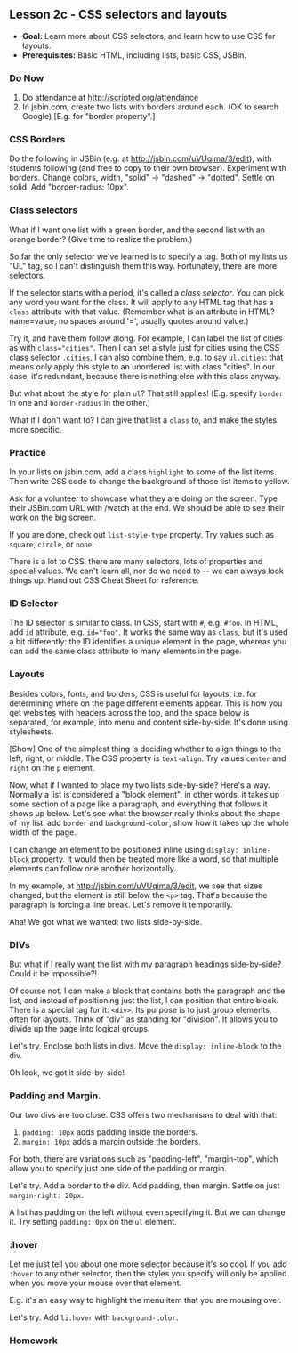 Lesson 2c - CSS selectors and layouts
-------------------------------------

- **Goal:** Learn more about CSS selectors, and learn how to use CSS for layouts.
- **Prerequisites:** Basic HTML, including lists, basic CSS, JSBin.

### Do Now
1. Do attendance at http://scripted.org/attendance
2. In jsbin.com, create two lists with borders around each. (OK to search Google) [E.g. for "border property".]

### CSS Borders

Do the following in JSBin (e.g. at http://jsbin.com/uVUqima/3/edit), with students following (and free to copy to their own browser). Experiment with borders. Change colors, width, "solid" -> "dashed" -> "dotted". Settle on solid. Add "border-radius: 10px".

### Class selectors

What if I want one list with a green border, and the second list with an orange border? (Give time to realize the problem.)

So far the only selector we've learned is to specify a tag. Both of my lists us "UL" tag, so I can't distinguish them this way. Fortunately, there are more selectors.

If the selector starts with a period, it's called a _class selector_. You can pick any word you want for the class. It will apply to any HTML tag that has a `class` attribute with that value. (Remember what is an attribute in HTML? name=value, no spaces around '=', usually quotes around value.)

Try it, and have them follow along. For example, I can label the list of cities as with `class="cities"`. Then I can set a style just for cities using the CSS class selector `.cities`. I can also combine them, e.g. to say `ul.cities`: that means only apply this style to an unordered list with class "cities". In our case, it's redundant, because there is nothing else with this class anyway.

But what about the style for plain `ul`? That still applies! (E.g. specify `border` in one and `border-radius` in the other.)

What if I don't want to? I can give that list a `class` to, and make the styles more specific.



### Practice

In your lists on jsbin.com, add a class `highlight` to some of the list items. Then write CSS code to change the background of those list items to yellow.

Ask for a volunteer to showcase what they are doing on the screen. Type their JSBin.com URL with /watch at the end. We should be able to see their work on the big screen.

If you are done, check out `list-style-type` property. Try values such as `square`, `circle`, or `none`.

There is a lot to CSS, there are many selectors, lots of properties and special values. We can't learn all, nor do we need to -- we can always look things up. Hand out CSS Cheat Sheet for reference.

### ID Selector

The ID selector is similar to class. In CSS, start with `#`, e.g. `#foo`. In HTML, add `id` attribute, e.g. `id="foo"`. It works the same way as `class`, but it's used a bit differently: the ID identifies a unique element in the page, whereas you can add the same class attribute to many elements in the page.

### Layouts

Besides colors, fonts, and borders, CSS is useful for layouts, i.e. for determining where on the page different elements appear. This is how you get websites with headers across the top, and the space below is separated, for example, into menu and content side-by-side. It's done using stylesheets.

[Show] One of the simplest thing is deciding whether to align things to the left, right, or middle. The CSS property is `text-align`. Try values `center` and `right` on the `p` element.

Now, what if I wanted to place my two lists side-by-side? Here's a way. Normally a list is considered a "block element", in other words, it takes up some section of a page like a paragraph, and everything that follows it shows up below. Let's see what the browser really thinks about the shape of my list: add `border` and `background-color`, show how it takes up the whole width of the page.

I can change an element to be positioned inline using `display: inline-block` property. It would then be treated more like a word, so that multiple elements can follow one another horizontally.

In my example, at http://jsbin.com/uVUqima/3/edit, we see that sizes changed, but the element is still below the `<p>` tag. That's because the paragraph is forcing a line break. Let's remove it temporarily.

Aha! We got what we wanted: two lists side-by-side.

### DIVs

But what if I really want the list with my paragraph headings side-by-side? Could it be impossible?!

Of course not. I can make a block that contains both the paragraph and the list, and instead of positioning just the list, I can position that entire block. There is a special tag for it: `<div>`. Its purpose is to just group elements, often for layouts. Think of "div" as standing for "division". It allows you to divide up the page into logical groups.

Let's try. Enclose both lists in divs. Move the `display: inline-block` to the div.

Oh look, we got it side-by-side!


### Padding and Margin.

Our two divs are too close. CSS offers two mechanisms to deal with that:

1. `padding: 10px` adds padding inside the borders.
2. `margin: 10px` adds a margin outside the borders.

For both, there are variations such as "padding-left", "margin-top", which allow you to specify just one side of the padding or margin.

Let's try. Add a border to the div. Add padding, then margin. Settle on just `margin-right: 20px`.

A list has padding on the left without even specifying it. But we can change it. Try setting `padding: 0px` on the `ul` element.

### :hover

Let me just tell you about one more selector because it's so cool. If you add `:hover` to any other selector, then the styles you specify will only be applied when you move your mouse over that element.

E.g. it's an easy way to highlight the menu item that you are mousing over.

Let's try. Add `li:hover` with `background-color`.

### Homework


